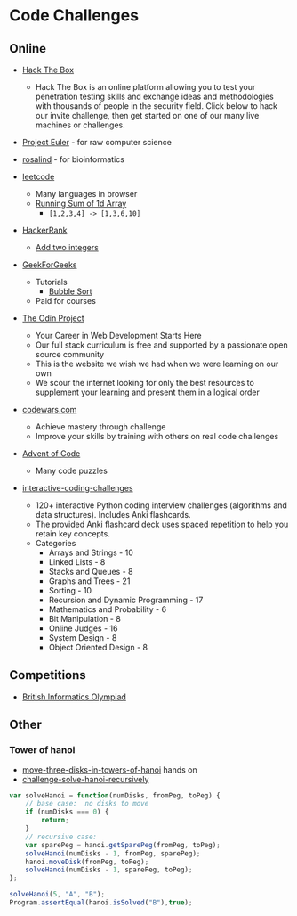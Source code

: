 Code Challenges
===============

Online
------

* [Hack The Box](https://www.hackthebox.eu/)
    * Hack The Box is an online platform allowing you to test your penetration testing skills and exchange ideas and methodologies with thousands of people in the security field. Click below to hack our invite challenge, then get started on one of our many live machines or challenges.
* [Project Euler](https://projecteuler.net/) - for raw computer science
* [rosalind](http://rosalind.info/) - for bioinformatics
* [leetcode](https://leetcode.com/)
    * Many languages in browser
    * [Running Sum of 1d Array](https://leetcode.com/problems/running-sum-of-1d-array/)
        * ```[1,2,3,4] -> [1,3,6,10]```
* [HackerRank](https://www.hackerrank.com/)
    * [Add two integers](https://www.hackerrank.com/challenges/solve-me-first/problem)
* [GeekForGeeks](https://www.geeksforgeeks.org/)
    * Tutorials
        * [Bubble Sort](https://www.geeksforgeeks.org/bubble-sort/)
    * Paid for courses
* [The Odin Project](https://www.theodinproject.com/)
    * Your Career in Web Development Starts Here
    * Our full stack curriculum is free and supported by a passionate open source community
    * This is the website we wish we had when we were learning on our own
    * We scour the internet looking for only the best resources to supplement your learning and present them in a logical order
* [codewars.com](https://www.codewars.com/)
    * Achieve mastery through challenge
    * Improve your skills by training with others on real code challenges
* [Advent of Code](https://adventofcode.com/)
    * Many code puzzles


* [interactive-coding-challenges](https://github.com/donnemartin/interactive-coding-challenges)
    * 120+ interactive Python coding interview challenges (algorithms and data structures). Includes Anki flashcards. 
    * The provided Anki flashcard deck uses spaced repetition to help you retain key concepts.
    * Categories    
        * Arrays and Strings - 10
        * Linked Lists - 8
        * Stacks and Queues - 8
        * Graphs and Trees - 21
        * Sorting - 10
        * Recursion and Dynamic Programming - 17
        * Mathematics and Probability - 6
        * Bit Manipulation - 8
        * Online Judges - 16
        * System Design - 8
        * Object Oriented Design - 8

Competitions
------------

* [British Informatics Olympiad](https://www.olympiad.org.uk/)


Other
-----

### Tower of hanoi

* [move-three-disks-in-towers-of-hanoi](https://www.khanacademy.org/computing/computer-science/algorithms/towers-of-hanoi/e/move-three-disks-in-towers-of-hanoi) hands on
* [challenge-solve-hanoi-recursively](https://www.khanacademy.org/computing/computer-science/algorithms/towers-of-hanoi/pc/challenge-solve-hanoi-recursively)

```javascript
var solveHanoi = function(numDisks, fromPeg, toPeg) {
    // base case:  no disks to move
    if (numDisks === 0) {
        return;
    }
    // recursive case:
    var sparePeg = hanoi.getSparePeg(fromPeg, toPeg);
    solveHanoi(numDisks - 1, fromPeg, sparePeg);
    hanoi.moveDisk(fromPeg, toPeg);
    solveHanoi(numDisks - 1, sparePeg, toPeg);
};

solveHanoi(5, "A", "B");
Program.assertEqual(hanoi.isSolved("B"),true);
```